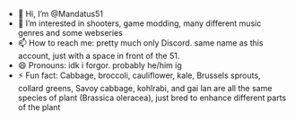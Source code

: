- 👋 Hi, I’m @Mandatus51
- 👀 I’m interested in shooters, game modding, many different music genres and some webseries
- 📫 How to reach me: pretty much only Discord. same name as this account, just with a space in front of the 51.
- 😄 Pronouns: idk i forgor. probably he/him ig
- ⚡ Fun fact: Cabbage, broccoli, cauliflower, kale, Brussels sprouts, collard greens, Savoy cabbage, kohlrabi, and gai lan are all the same species of plant (Brassica oleracea), just bred to enhance different parts of the plant













